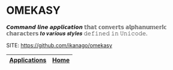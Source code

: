 # OMEKASY

 𝘾𝙤𝙢𝙢𝙖𝙣𝙙 𝙡𝙞𝙣𝙚 𝙖𝙥𝙥𝙡𝙞𝙘𝙖𝙩𝙞𝙤𝙣 𝕥𝕙𝕒𝕥 𝕔𝕠𝕟𝕧𝕖𝕣𝕥𝕤 𝕒𝕝𝕡𝕙𝕒𝕟𝕦𝕞𝕖𝕣𝕚𝕔 𝕔𝕙𝕒𝕣𝕒𝕔𝕥𝕖𝕣𝕤 𝒕𝒐 𝒗𝒂𝒓𝒊𝒐𝒖𝒔 𝒔𝒕𝒚𝒍𝒆𝒔 𝚍𝚎𝚏𝚒𝚗𝚎𝚍 𝚒𝚗 𝚄𝚗𝚒𝚌𝚘𝚍𝚎.

 SITE: https://github.com/ikanago/omekasy

 | [Applications](https://portable-linux-apps.github.io/apps.html) | [Home](https://portable-linux-apps.github.io)
 | --- | --- |
